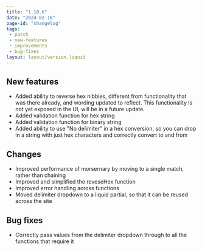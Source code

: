 ```yaml
---
title: "1.10.6"
date: "2024-02-10"
page-id: "changelog"
tags: 
 - patch
 - new-features
 - improvements
 - bug-fixes
layout: layout/version.liquid
---
```

## New features
- Added ability to reverse hex nibbles, different from functionality that was there already, and wording updated to reflect. This functionality is not yet exposed in the UI, will be in a future update.
- Added validation function for hex string
- Added validation function for binary string
- Added ability to use "No delimiter" in a hex conversion, so you can drop in a string with just hex characters and correctly convert to and from

## Changes
- Improved performance of morsernary by moving to a single match, rather than chaining
- Improved and simplified the reveseHex function
- Improved error handling across functions
- Moved delimiter dropdown to a liquid partial, so that it can be reused across the site

## Bug fixes
- Correctly pass values from the delimiter dropdown through to all the functions that require it